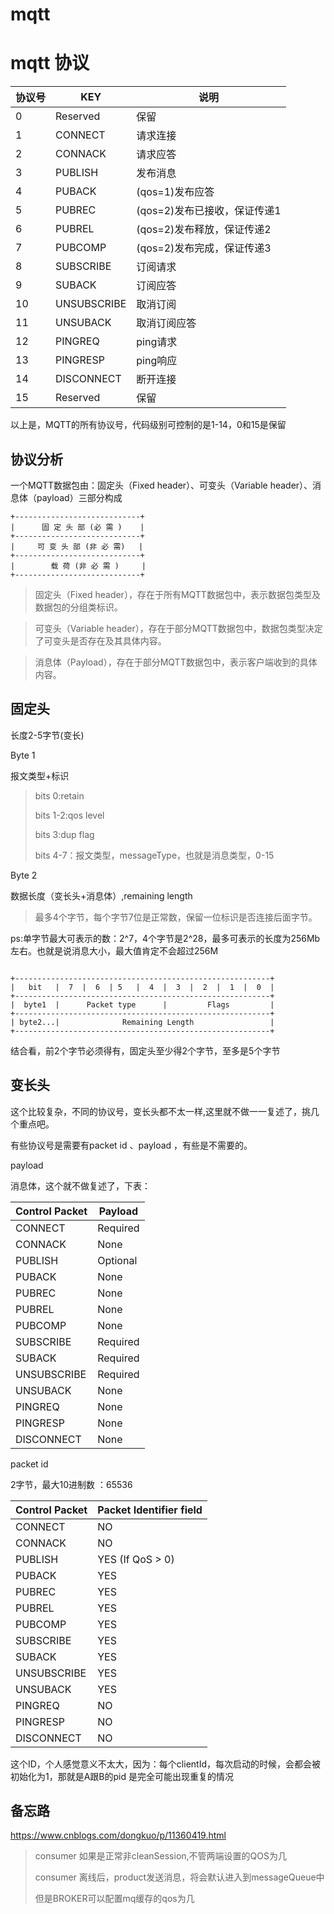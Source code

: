 # mqtt

# mqtt 协议

|协议号|KEY        |说明                          |
|------|-----------|------------------------------|
|0     |Reserved   |保留                          |
|1     |CONNECT    |请求连接                      |
|2     |CONNACK    |请求应答                      |
|3     |PUBLISH    |发布消息                      |
|4     |PUBACK     |\(qos=1\)发布应答             |
|5     |PUBREC     |\(qos=2\)发布已接收，保证传递1|
|6     |PUBREL     |\(qos=2\)发布释放，保证传递2  |
|7     |PUBCOMP    |\(qos=2\)发布完成，保证传递3  |
|8     |SUBSCRIBE  |订阅请求                      |
|9     |SUBACK     |订阅应答                      |
|10    |UNSUBSCRIBE|取消订阅                      |
|11    |UNSUBACK   |取消订阅应答                  |
|12    |PINGREQ    |ping请求                      |
|13    |PINGRESP   |ping响应                      |
|14    |DISCONNECT |断开连接                      |
|15    |Reserved   |保留                          |

以上是，MQTT的所有协议号，代码级别可控制的是1\-14，0和15是保留

## 协议分析

一个MQTT数据包由：固定头（Fixed header）、可变头（Variable header）、消息体（payload）三部分构成

```
+----------------------------+
|      固 定 头 部 (必 需 )    |
+----------------------------+
|     可 变 头 部 (非 必 需)   |
+----------------------------+
|        载 荷 (非 必 需 )     |
+----------------------------+
```

> 固定头（Fixed header），存在于所有MQTT数据包中，表示数据包类型及数据包的分组类标识。

> 可变头（Variable header），存在于部分MQTT数据包中，数据包类型决定了可变头是否存在及其具体内容。

> 消息体（Payload），存在于部分MQTT数据包中，表示客户端收到的具体内容。

## 固定头

长度2\-5字节\(变长\)

Byte 1

报文类型\+标识

> bits 0:retain
> 
> 
> bits 1\-2:qos level
> 
> 
> bits 3:dup flag
> 
> 
> bits 4\-7：报文类型，messageType，也就是消息类型，0\-15

Byte 2

数据长度（变长头\+消息体）,remaining length

> 最多4个字节，每个字节7位是正常数，保留一位标识是否连接后面字节。

ps:单字节最大可表示的数：2^7，4个字节是2^28，最多可表示的长度为256Mb左右。也就是说消息大小，最大值肯定不会超过256M

```

+---------------------------------------------------------+
|   bit   |  7  |  6  | 5   |  4  |  3  |  2  |  1  |  0  |
+---------------------------------------------------------+
|  byte1  |      Packet type      |         Flags         |
+---------------------------------------------------------+
| byte2...|              Remaining Length                 |
+---------------------------------------------------------+

```

结合看，前2个字节必须得有，固定头至少得2个字节，至多是5个字节

## 变长头

这个比较复杂，不同的协议号，变长头都不太一样,这里就不做一一复述了，挑几个重点吧。

有些协议号是需要有packet id 、payload ，有些是不需要的。

payload

消息体，这个就不做复述了，下表：

|Control Packet|Payload |
|--------------|--------|
|CONNECT       |Required|
|CONNACK       |None    |
|PUBLISH       |Optional|
|PUBACK        |None    |
|PUBREC        |None    |
|PUBREL        |None    |
|PUBCOMP       |None    |
|SUBSCRIBE     |Required|
|SUBACK        |Required|
|UNSUBSCRIBE   |Required|
|UNSUBACK      |None    |
|PINGREQ       |None    |
|PINGRESP      |None    |
|DISCONNECT    |None    |

packet id

2字节，最大10进制数 ：65536

|Control Packet|Packet Identifier field|
|--------------|-----------------------|
|CONNECT       |NO                     |
|CONNACK       |NO                     |
|PUBLISH       |YES \(If QoS \> 0\)    |
|PUBACK        |YES                    |
|PUBREC        |YES                    |
|PUBREL        |YES                    |
|PUBCOMP       |YES                    |
|SUBSCRIBE     |YES                    |
|SUBACK        |YES                    |
|UNSUBSCRIBE   |YES                    |
|UNSUBACK      |YES                    |
|PINGREQ       |NO                     |
|PINGRESP      |NO                     |
|DISCONNECT    |NO                     |

这个ID，个人感觉意义不太大，因为：每个clientId，每次启动的时候，会都会被初始化为1，那就是A跟B的pid 是完全可能出现重复的情况

## 备忘路

https://www.cnblogs.com/dongkuo/p/11360419.html

> consumer 如果是正常非cleanSession,不管两端设置的QOS为几
> 
> 
> consumer 离线后，product发送消息，将会默认进入到messageQueue中
> 
> 
> 但是BROKER可以配置mq缓存的qos为几
